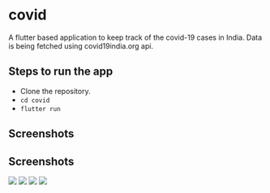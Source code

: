 # covid

A flutter based application to keep track of the covid-19 cases in India. 
Data is being fetched using covid19india.org api.

## Steps to run the app
* Clone the repository.
* `cd covid`
* `flutter run`

## Screenshots
## Screenshots
![](screenshots/1.jpg)
![](screenshots/2.jpg)
![](screenshots/3.jpg)
![](screenshots/4.jpg)
